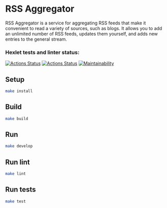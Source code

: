 # RSS Aggregator

RSS Aggregator is a service for aggregating RSS feeds that make it convenient to read a variety of sources, such as blogs. It allows you to add an unlimited number of RSS feeds, updates them yourself, and adds new entries to the general stream.

### Hexlet tests and linter status:
[![Actions Status](https://github.com/VadimFilimonov/frontend-project-lvl3/workflows/hexlet-check/badge.svg)](https://github.com/VadimFilimonov/frontend-project-lvl3/actions/workflows/hexlet-check.yml)
[![Actions Status](https://github.com/VadimFilimonov/frontend-project-lvl3/workflows/Node%20CI/badge.svg)](https://github.com/VadimFilimonov/frontend-project-lvl3/actions/workflows/nodejs.yml)
[![Maintainability](https://api.codeclimate.com/v1/badges/5897da2d7194ab083436/maintainability)](https://codeclimate.com/github/VadimFilimonov/frontend-project-lvl3/maintainability)

## Setup

```sh
make install
```

## Build

```sh
make build
```

## Run

```sh
make develop
```

## Run lint

```sh
make lint
```

## Run tests

```sh
make test
```
